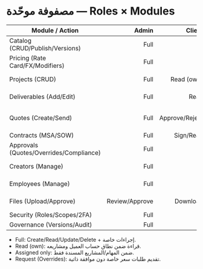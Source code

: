 # مصفوفة موحّدة — Roles × Modules

| Module / Action | Admin | Client | Creator | Employee |
|---|---:|---:|---:|---:|
| Catalog (CRUD/Publish/Versions) | Full | - | - | - |
| Pricing (Rate Card/FX/Modifiers) | Full | - | - | - |
| Projects (CRUD) | Full | Read (own) | Assigned only | Assigned only |
| Deliverables (Add/Edit) | Full | Read | Assigned only | Assigned only |
| Quotes (Create/Send) | Full | Approve/Reject | Read (assigned scope) | Read (assigned scope) |
| Contracts (MSA/SOW) | Full | Sign/Read | - | - |
| Approvals (Quotes/Overrides/Compliance) | Full | - | Request (Overrides) | - |
| Creators (Manage) | Full | - | Self profile only | - |
| Employees (Manage) | Full | - | - | Self (view role/capacity) |
| Files (Upload/Approve) | Review/Approve | Download | Upload (assigned) | Upload (assigned) |
| Security (Roles/Scopes/2FA) | Full | - | - | - |
| Governance (Versions/Audit) | Full | - | - | - |

- Full: Create/Read/Update/Delete + إجراءات خاصة.
- Read (own): قراءة ضمن نطاق حساب العميل ومشاريعه.
- Assigned only: ضمن المهام/المشاريع المسندة فقط.
- Request (Overrides): تقديم طلبات سعر خاصة دون موافقة ذاتية.
